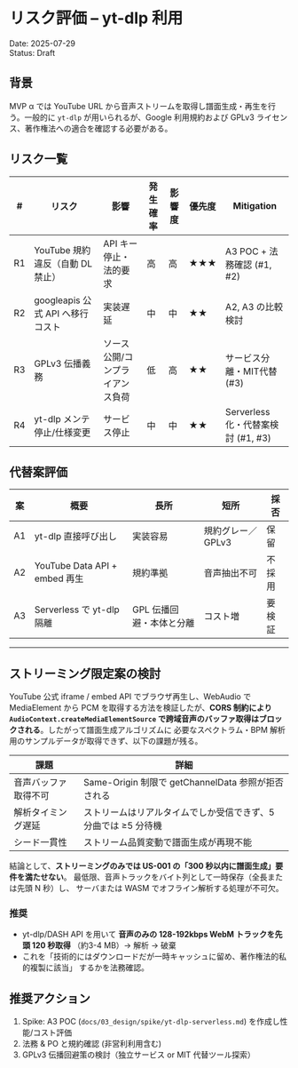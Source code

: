 # リスク評価 – yt-dlp 利用  
Date: 2025-07-29  
Status: Draft  

## 背景  
MVP α では YouTube URL から音声ストリームを取得し譜面生成・再生を行う。一般的に `yt-dlp` が用いられるが、Google 利用規約および GPLv3 ライセンス、著作権法への適合を確認する必要がある。  

## リスク一覧  
| # | リスク | 影響 | 発生確率 | 影響度 | 優先度 | Mitigation |
|---|--------|------|---------|-------|-------|------------|
| R1 | YouTube 規約違反（自動 DL 禁止） | API キー停止・法的要求 | 高 | 高 | ★★★ | A3 POC + 法務確認 (#1, #2) |
| R2 | googleapis 公式 API へ移行コスト | 実装遅延 | 中 | 中 | ★★ | A2, A3 の比較検討 |
| R3 | GPLv3 伝播義務 | ソース公開/コンプライアンス負荷 | 低 | 高 | ★★ | サービス分離・MIT代替 (#3) |
| R4 | yt-dlp メンテ停止/仕様変更 | サービス停止 | 中 | 中 | ★★ | Serverless化・代替案検討 (#1, #3) |

## 代替案評価  
| 案 | 概要 | 長所 | 短所 | 採否 |
|----|------|------|------|------|
| A1 | yt-dlp 直接呼び出し | 実装容易 | 規約グレー／GPLv3 | 保留 |
| A2 | YouTube Data API + embed 再生 | 規約準拠 | 音声抽出不可 | 不採用 |
| A3 | Serverless で yt-dlp 隔離 | GPL 伝播回避・本体と分離 | コスト増 | 要検証 |

---

## ストリーミング限定案の検討
YouTube 公式 iframe / embed API でブラウザ再生し、WebAudio で MediaElement から
PCM を取得する方法を検証したが、**CORS 制約により `AudioContext.createMediaElementSource`
で跨域音声のバッファ取得はブロックされる**。したがって譜面生成アルゴリズムに
必要なスペクトラム・BPM 解析用のサンプルデータが取得できず、以下の課題が残る。

| 課題 | 詳細 |
|------|------|
| 音声バッファ取得不可 | Same-Origin 制限で getChannelData 参照が拒否される |
| 解析タイミング遅延 | ストリームはリアルタイムでしか受信できず、5 分曲では ≥5 分待機 |
| シード一貫性 | ストリーム品質変動で譜面生成が再現不能 |

結論として、**ストリーミングのみでは US-001 の「300 秒以内に譜面生成」要件を満たせない**。
最低限、音声トラックをバイト列として一時保存（全長または先頭 N 秒）し、
サーバまたは WASM でオフライン解析する処理が不可欠。

### 推奨
- yt-dlp/DASH API を用いて **音声のみの 128-192kbps WebM トラックを先頭 120 秒取得**
  （約3-4 MB）→ 解析 → 破棄
- これを「技術的にはダウンロードだが一時キャッシュに留め、著作権法的私的複製に該当」
  するかを法務確認。

## 推奨アクション  
1. Spike: A3 POC (`docs/03_design/spike/yt-dlp-serverless.md`) を作成し性能/コスト評価  
2. 法務 & PO と規約確認 (非営利利用含む)  
3. GPLv3 伝播回避策の検討（独立サービス or MIT 代替ツール探索）  